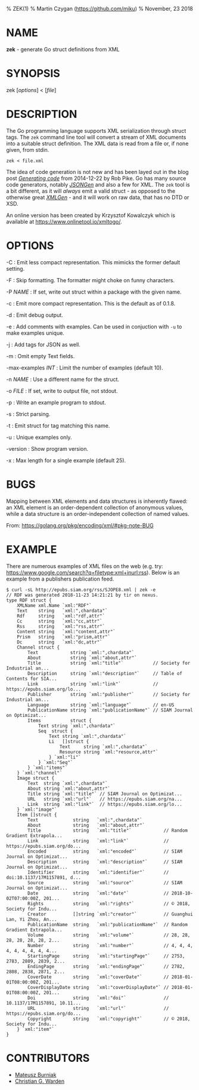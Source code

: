 % ZEK(1)
% Martin Czygan (https://github.com/miku)
% November, 23 2018

# NAME

**zek** - generate Go struct definitions from XML

# SYNOPSIS

zek [*options*] < [*file*]

# DESCRIPTION

The Go programming language supports XML serialization through struct tags. The
`zek` command line tool will convert a stream of XML documents into a suitable
struct definition. The XML data is read from a file or, if none given, from
stdin.

    zek < file.xml

The idea of code generation is not new and has been layed out in the blog post
[*Generating code*](https://blog.golang.org/generate) from 2014-12-22 by Rob
Pike. Go has many source code generators, notably
[*JSONGen*](https://github.com/bemasher/JSONGen) and also a few for XML. The
`zek` tool is a bit different, as it will *always* emit a valid struct - as
opposed to the otherwise great
[*XMLGen*](https://github.com/dutchcoders/XMLGen) - and it will work on raw
data, that has no DTD or XSD.

An online version has been created by Krzysztof Kowalczyk which is available
at https://www.onlinetool.io/xmltogo/.

# OPTIONS

-C
:  Emit less compact representation. This mimicks the former default setting.

-F
:  Skip formatting. The formatter might choke on funny characters.

-P *NAME*
:  If set, write out struct within a package with the given name.

-c
:  Emit more compact representation. This is the default as of 0.1.8.

-d
:  Emit debug output.

-e
:  Add comments with examples. Can be used in conjuction with `-u` to make examples unique.

-j
:  Add tags for JSON as well.

-m
:  Omit empty Text fields.

-max-examples *INT*
:  Limit the number of examples (default 10).

-n *NAME*
:  Use a different name for the struct.

-o *FILE*
:  If set, write to output file, not stdout.

-p
:  Write an example program to stdout.

-s
:  Strict parsing.

-t
:  Emit struct for tag matching this name.

-u
:  Unique examples only.

-version
:  Show program version.

-x
:  Max length for a single example (default 25).

# BUGS

Mapping between XML elements and data structures is inherently flawed: an XML
element is an order-dependent collection of anonymous values, while a data
structure is an order-independent collection of named values.

From: https://golang.org/pkg/encoding/xml/#pkg-note-BUG

# EXAMPLE

There are numerous examples of XML files on the web (e.g. try:
https://www.google.com/search?q=filetype:xml+inurl:rss). Below is an example
from a publishers publication feed.

	$ curl -sL http://epubs.siam.org/rss/SJOPE8.xml | zek -e
	// RDF was generated 2018-11-23 14:21:21 by tir on nexus.
	type RDF struct {
		XMLName xml.Name `xml:"RDF"`
		Text    string   `xml:",chardata"`
		Rdf     string   `xml:"rdf,attr"`
		Cc      string   `xml:"cc,attr"`
		Rss     string   `xml:"rss,attr"`
		Content string   `xml:"content,attr"`
		Prism   string   `xml:"prism,attr"`
		Dc      string   `xml:"dc,attr"`
		Channel struct {
			Text            string `xml:",chardata"`
			About           string `xml:"about,attr"`
			Title           string `xml:"title"`           // Society for Industrial an...
			Description     string `xml:"description"`     // Table of Contents for SIA...
			Link            string `xml:"link"`            // https://epubs.siam.org/lo...
			Publisher       string `xml:"publisher"`       // Society for Industrial an...
			Language        string `xml:"language"`        // en-US
			PublicationName string `xml:"publicationName"` // SIAM Journal on Optimizat...
			Items           struct {
				Text string `xml:",chardata"`
				Seq  struct {
					Text string `xml:",chardata"`
					Li   []struct {
						Text     string `xml:",chardata"`
						Resource string `xml:"resource,attr"`
					} `xml:"li"`
				} `xml:"Seq"`
			} `xml:"items"`
		} `xml:"channel"`
		Image struct {
			Text  string `xml:",chardata"`
			About string `xml:"about,attr"`
			Title string `xml:"title"` // SIAM Journal on Optimizat...
			URL   string `xml:"url"`   // https://epubs.siam.org/na...
			Link  string `xml:"link"`  // https://epubs.siam.org/lo...
		} `xml:"image"`
		Item []struct {
			Text             string   `xml:",chardata"`
			About            string   `xml:"about,attr"`
			Title            string   `xml:"title"`            // Random Gradient Extrapola...
			Link             string   `xml:"link"`             // https://epubs.siam.org/do...
			Encoded          string   `xml:"encoded"`          // SIAM Journal on Optimizat...
			Description      string   `xml:"description"`      // SIAM Journal on Optimizat...
			Identifier       string   `xml:"identifier"`       // doi:10.1137/17M1157891, d...
			Source           string   `xml:"source"`           // SIAM Journal on Optimizat...
			Date             string   `xml:"date"`             // 2018-10-02T07:00:00Z, 201...
			Rights           string   `xml:"rights"`           // © 2018, Society for Indu...
			Creator          []string `xml:"creator"`          // Guanghui Lan, Yi Zhou, An...
			PublicationName  string   `xml:"publicationName"`  // Random Gradient Extrapola...
			Volume           string   `xml:"volume"`           // 28, 28, 28, 28, 28, 28, 2...
			Number           string   `xml:"number"`           // 4, 4, 4, 4, 4, 4, 4, 4, 4...
			StartingPage     string   `xml:"startingPage"`     // 2753, 2783, 2809, 2839, 2...
			EndingPage       string   `xml:"endingPage"`       // 2782, 2808, 2838, 2871, 2...
			CoverDate        string   `xml:"coverDate"`        // 2018-01-01T08:00:00Z, 201...
			CoverDisplayDate string   `xml:"coverDisplayDate"` // 2018-01-01T08:00:00Z, 201...
			Doi              string   `xml:"doi"`              // 10.1137/17M1157891, 10.11...
			URL              string   `xml:"url"`              // https://epubs.siam.org/do...
			Copyright        string   `xml:"copyright"`        // © 2018, Society for Indu...
		} `xml:"item"`
	}

# CONTRIBUTORS

* [Mateusz Burniak](https://github.com/matbur)
* [Christian G. Warden](https://github.com/cwarden)
